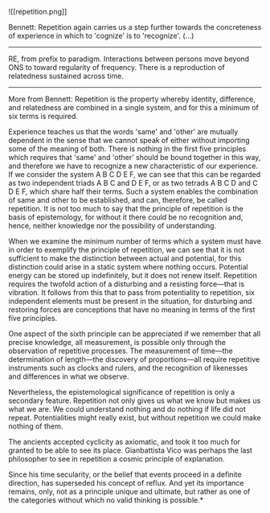 ![[repetition.png]]

Bennett: 
Repetition again carries us a step further towards the concreteness of experience in which to 'cognize' is to 'recognize'. (...) 
_______________________
RE, from prefix to paradigm. Interactions between persons move beyond ONS to toward regularity of frequency. There is a reproduction of relatedness sustained across time.
_______________________
More from Bennett: 
Repetition is the property whereby identity, difference, and relatedness are combined in a single system, and for this a minimum of six terms is required.

Experience teaches us that the words 'same' and 'other' are mutually dependent in the sense that we cannot speak of either without importing some of the meaning of both. There is nothing in the first five principles which requires that 'same' and 'other' should be bound together in this way, and therefore we have to recognize a new characteristic of our experience. If we consider the system A B C D E F, we can see that this can be regarded as two independent triads A B C and D E F, or as two tetrads A B C D and C D E F, which share half their terms. Such a system enables the combination of same and other to be established, and can, therefore, be called repetition. It is not too much to say that the principle of repetition is the basis of epistemology, for without it there could be no recognition and, hence, neither knowledge nor the possibility of understanding.

When we examine the minimum number of terms which a system must have in order to exemplify the principle of repetition, we can see that it is not sufficient to make the distinction between actual and potential, for this distinction could arise in a static system where nothing occurs. Potential energy can be stored up indefinitely, but it does not renew itself. Repetition requires the twofold action of a disturbing and a resisting force—that is vibration. It follows from this that to pass from potentiality to repetition, six independent elements must be present in the situation, for disturbing and restoring forces are conceptions that have no meaning in terms of the first five principles.

One aspect of the sixth principle can be appreciated if we remember that all precise knowledge, all measurement, is possible only through the observation of repetitive processes. The measurement of time—the determination of length—the discovery of proportions—all require repetitive instruments such as clocks and rulers, and the recognition of likenesses and differences in what we observe.

Nevertheless, the epistemological significance of repetition is only a secondary feature. Repetition not only gives us what we know but makes us what we are. We could understand nothing and do nothing if life did not repeat. Potentialities might really exist, but without repetition we could make nothing of them.

The ancients accepted cyclicity as axiomatic, and took it too much for granted to be able to see its place. Gianbattista Vico was perhaps the last philosopher to see in repetition a cosmic principle of explanation.

Since his time secularity, or the belief that events proceed in a definite direction, has superseded his concept of reflux. And yet its importance remains, only, not as a principle unique and ultimate, but rather as one of the categories without which no valid thinking is possible.*
